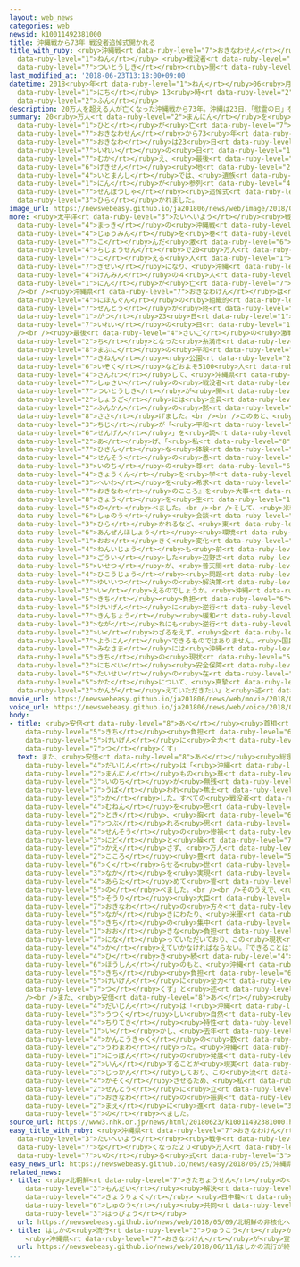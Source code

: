 ```yaml
---
layout: web_news
categories: web
newsid: k10011492381000
title: 沖縄戦から73年 戦没者追悼式開かれる
title_with_ruby: <ruby>沖縄戦<rt data-ruby-level="7">おきなわせん</rt></ruby>から73<ruby>年<rt
  data-ruby-level="1">ねん</rt></ruby> <ruby>戦没者<rt data-ruby-level="7">せんぼつしゃ</rt></ruby><ruby>追悼式<rt
  data-ruby-level="7">ついとうしき</rt></ruby><ruby>開<rt data-ruby-level="3">ひら</rt></ruby>かれる
last_modified_at: '2018-06-23T13:18:00+09:00'
datetime: 2018<ruby>年<rt data-ruby-level="1">ねん</rt></ruby>06<ruby>月<rt data-ruby-level="1">がつ</rt></ruby>23<ruby>日<rt
  data-ruby-level="1">にち</rt></ruby> 13<ruby>時<rt data-ruby-level="2">じ</rt></ruby>18<ruby>分<rt
  data-ruby-level="2">ふん</rt></ruby>
description: 20万人を超える人が亡くなった沖縄戦から73年。沖縄は23日、「慰霊の日」を迎え、最後の激戦地となった糸満市では、遺族などおよそ5100人が参列して、戦没者追悼式が開かれました。
summary: 20<ruby>万人<rt data-ruby-level="2">まんにん</rt></ruby>を<ruby>超<rt data-ruby-level="7">こ</rt></ruby>える<ruby>人<rt
  data-ruby-level="1">ひと</rt></ruby>が<ruby>亡<rt data-ruby-level="7">な</rt></ruby>くなった<ruby>沖縄戦<rt
  data-ruby-level="7">おきなわせん</rt></ruby>から73<ruby>年<rt data-ruby-level="1">ねん</rt></ruby>。<ruby>沖縄<rt
  data-ruby-level="7">おきなわ</rt></ruby>は23<ruby>日<rt data-ruby-level="1">にち</rt></ruby>、「<ruby>慰霊<rt
  data-ruby-level="7">いれい</rt></ruby>の<ruby>日<rt data-ruby-level="1">ひ</rt></ruby>」を<ruby>迎<rt
  data-ruby-level="7">むか</rt></ruby>え、<ruby>最後<rt data-ruby-level="4">さいご</rt></ruby>の<ruby>激戦<rt
  data-ruby-level="6">げきせん</rt></ruby><ruby>地<rt data-ruby-level="2">ち</rt></ruby>となった<ruby>糸満市<rt
  data-ruby-level="4">いとまんし</rt></ruby>では、<ruby>遺族<rt data-ruby-level="6">いぞく</rt></ruby>などおよそ5100<ruby>人<rt
  data-ruby-level="1">にん</rt></ruby>が<ruby>参列<rt data-ruby-level="4">さんれつ</rt></ruby>して、<ruby>戦没者<rt
  data-ruby-level="7">せんぼつしゃ</rt></ruby><ruby>追悼式<rt data-ruby-level="7">ついとうしき</rt></ruby>が<ruby>開<rt
  data-ruby-level="3">ひら</rt></ruby>かれました。
image_url: https://newswebeasy.github.io/ja201806/news/web/image/2018/06/23/K10011492381_1806231219_1806231220_01_03.jpg
more: <ruby>太平洋<rt data-ruby-level="3">たいへいよう</rt></ruby><ruby>戦争<rt data-ruby-level="4">せんそう</rt></ruby><ruby>末期<rt
  data-ruby-level="4">まっき</rt></ruby>の<ruby>沖縄戦<rt data-ruby-level="7">おきなわせん</rt></ruby>では、<ruby>住民<rt
  data-ruby-level="4">じゅうみん</rt></ruby>を<ruby>巻<rt data-ruby-level="7">ま</rt></ruby>き<ruby>込<rt
  data-ruby-level="7">こ</rt></ruby>んだ<ruby>激<rt data-ruby-level="6">はげ</rt></ruby>しい<ruby>地上戦<rt
  data-ruby-level="4">ちじょうせん</rt></ruby>で20<ruby>万人<rt data-ruby-level="2">まんにん</rt></ruby>を<ruby>超<rt
  data-ruby-level="7">こ</rt></ruby>える<ruby>人<rt data-ruby-level="1">ひと</rt></ruby>が<ruby>犠牲<rt
  data-ruby-level="7">ぎせい</rt></ruby>になり、<ruby>沖縄<rt data-ruby-level="7">おきなわ</rt></ruby><ruby>県民<rt
  data-ruby-level="4">けんみん</rt></ruby>の４<ruby>人<rt data-ruby-level="1">にん</rt></ruby>に１<ruby>人<rt
  data-ruby-level="1">にん</rt></ruby>が<ruby>亡<rt data-ruby-level="7">な</rt></ruby>くなりました。<br
  /><br /><ruby>沖縄県<rt data-ruby-level="7">おきなわけん</rt></ruby>は<ruby>旧<rt data-ruby-level="5">きゅう</rt></ruby><ruby>日本軍<rt
  data-ruby-level="4">にほんぐん</rt></ruby>の<ruby>組織的<rt data-ruby-level="5">そしきてき</rt></ruby>な<ruby>戦闘<rt
  data-ruby-level="7">せんとう</rt></ruby>が<ruby>終<rt data-ruby-level="3">お</rt></ruby>わったとされる６<ruby>月<rt
  data-ruby-level="1">がつ</rt></ruby>23<ruby>日<rt data-ruby-level="1">にち</rt></ruby>を「<ruby>慰霊<rt
  data-ruby-level="7">いれい</rt></ruby>の<ruby>日<rt data-ruby-level="1">ひ</rt></ruby>」としています。<br
  /><br /><ruby>最後<rt data-ruby-level="4">さいご</rt></ruby>の<ruby>激戦<rt data-ruby-level="6">げきせん</rt></ruby><ruby>地<rt
  data-ruby-level="2">ち</rt></ruby>となった<ruby>糸満市<rt data-ruby-level="4">いとまんし</rt></ruby><ruby>摩文仁<rt
  data-ruby-level="8">まぶに</rt></ruby>の<ruby>平和<rt data-ruby-level="3">へいわ</rt></ruby><ruby>祈念<rt
  data-ruby-level="7">きねん</rt></ruby><ruby>公園<rt data-ruby-level="2">こうえん</rt></ruby>では、<ruby>遺族<rt
  data-ruby-level="6">いぞく</rt></ruby>などおよそ5100<ruby>人<rt data-ruby-level="1">にん</rt></ruby>が<ruby>参列<rt
  data-ruby-level="4">さんれつ</rt></ruby>して、<ruby>沖縄県<rt data-ruby-level="7">おきなわけん</rt></ruby><ruby>主催<rt
  data-ruby-level="7">しゅさい</rt></ruby>の<ruby>戦没者<rt data-ruby-level="7">せんぼつしゃ</rt></ruby><ruby>追悼式<rt
  data-ruby-level="7">ついとうしき</rt></ruby>が<ruby>開<rt data-ruby-level="3">ひら</rt></ruby>かれ、<ruby>正午<rt
  data-ruby-level="2">しょうご</rt></ruby>には<ruby>全員<rt data-ruby-level="3">ぜんいん</rt></ruby>で１<ruby>分間<rt
  data-ruby-level="2">ふんかん</rt></ruby>の<ruby>黙<rt data-ruby-level="7">もく</rt></ruby>とうを<ruby>捧<rt
  data-ruby-level="8">ささ</rt></ruby>げました。<br /><br />このあと、<ruby>翁長<rt data-ruby-level="8">おきなが</rt></ruby><ruby>知事<rt
  data-ruby-level="3">ちじ</rt></ruby>が「<ruby>平和<rt data-ruby-level="3">へいわ</rt></ruby><ruby>宣言<rt
  data-ruby-level="6">せんげん</rt></ruby>」を<ruby>読<rt data-ruby-level="2">よ</rt></ruby>み<ruby>上<rt
  data-ruby-level="2">あ</rt></ruby>げ、「<ruby>私<rt data-ruby-level="8">わたし</rt></ruby>たちは、この<ruby>悲惨<rt
  data-ruby-level="7">ひさん</rt></ruby>な<ruby>体験<rt data-ruby-level="4">たいけん</rt></ruby>から、<ruby>戦争<rt
  data-ruby-level="4">せんそう</rt></ruby>の<ruby>愚<rt data-ruby-level="7">おろ</rt></ruby>かさ、<ruby>命<rt
  data-ruby-level="3">いのち</rt></ruby>の<ruby>尊<rt data-ruby-level="6">とうと</rt></ruby>さという<ruby>教訓<rt
  data-ruby-level="4">きょうくん</rt></ruby>を<ruby>学<rt data-ruby-level="1">まな</rt></ruby>び、<ruby>平和<rt
  data-ruby-level="3">へいわ</rt></ruby>を<ruby>希求<rt data-ruby-level="4">ききゅう</rt></ruby>する『<ruby>沖縄<rt
  data-ruby-level="7">おきなわ</rt></ruby>のこころ』を<ruby>大事<rt data-ruby-level="3">だいじ</rt></ruby>に<ruby>今日<rt
  data-ruby-level="8">きょう</rt></ruby>を<ruby>生<rt data-ruby-level="1">い</rt></ruby>きています」と<ruby>述<rt
  data-ruby-level="5">の</rt></ruby>べました。<br /><br />そして、<ruby>米朝<rt data-ruby-level="2">べいちょう</rt></ruby><ruby>首脳<rt
  data-ruby-level="6">しゅのう</rt></ruby><ruby>会談<rt data-ruby-level="3">かいだん</rt></ruby>が<ruby>開<rt
  data-ruby-level="3">ひら</rt></ruby>かれるなど、<ruby>東<rt data-ruby-level="2">ひがし</rt></ruby>アジアをめぐる<ruby>安全保障<rt
  data-ruby-level="6">あんぜんほしょう</rt></ruby><ruby>環境<rt data-ruby-level="7">かんきょう</rt></ruby>は<ruby>大<rt
  data-ruby-level="1">おお</rt></ruby>きく<ruby>変化<rt data-ruby-level="4">へんか</rt></ruby>しているとしたうえで、「20<ruby>年以上<rt
  data-ruby-level="4">ねんいじょう</rt></ruby>も<ruby>前<rt data-ruby-level="2">まえ</rt></ruby>に<ruby>合意<rt
  data-ruby-level="3">ごうい</rt></ruby>した<ruby>辺野古<rt data-ruby-level="8">へのこ</rt></ruby>への<ruby>移設<rt
  data-ruby-level="5">いせつ</rt></ruby>が、<ruby>普天間<rt data-ruby-level="7">ふてんま</rt></ruby><ruby>飛行場<rt
  data-ruby-level="4">ひこうじょう</rt></ruby><ruby>問題<rt data-ruby-level="3">もんだい</rt></ruby>の<ruby>唯一<rt
  data-ruby-level="7">ゆいいつ</rt></ruby>の<ruby>解決策<rt data-ruby-level="6">かいけつさく</rt></ruby>と<ruby>言<rt
  data-ruby-level="2">い</rt></ruby>えるのでしょうか。<ruby>沖縄<rt data-ruby-level="7">おきなわ</rt></ruby>の<ruby>基地<rt
  data-ruby-level="5">きち</rt></ruby><ruby>負担<rt data-ruby-level="6">ふたん</rt></ruby><ruby>軽減<rt
  data-ruby-level="5">けいげん</rt></ruby>に<ruby>逆行<rt data-ruby-level="5">ぎゃっこう</rt></ruby>しているばかりではなく、アジアの<ruby>緊張<rt
  data-ruby-level="7">きんちょう</rt></ruby><ruby>緩和<rt data-ruby-level="7">かんわ</rt></ruby>の<ruby>流<rt
  data-ruby-level="3">なが</rt></ruby>れにも<ruby>逆行<rt data-ruby-level="5">ぎゃっこう</rt></ruby>していると<ruby>言<rt
  data-ruby-level="2">い</rt></ruby>わざるをえず、<ruby>全<rt data-ruby-level="3">まった</rt></ruby>く<ruby>容認<rt
  data-ruby-level="7">ようにん</rt></ruby>できるものではありません。<ruby>国民<rt data-ruby-level="4">こくみん</rt></ruby>の<ruby>皆様<rt
  data-ruby-level="7">みなさま</rt></ruby>には<ruby>沖縄<rt data-ruby-level="7">おきなわ</rt></ruby>の<ruby>基地<rt
  data-ruby-level="5">きち</rt></ruby>の<ruby>現状<rt data-ruby-level="5">げんじょう</rt></ruby>や<ruby>日米<rt
  data-ruby-level="2">にちべい</rt></ruby><ruby>安全保障<rt data-ruby-level="6">あんぜんほしょう</rt></ruby><ruby>体制<rt
  data-ruby-level="5">たいせい</rt></ruby>の<ruby>在<rt data-ruby-level="5">あ</rt></ruby>り<ruby>方<rt
  data-ruby-level="5">かた</rt></ruby>について、<ruby>真摯<rt data-ruby-level="7">しんし</rt></ruby>（しんし）に<ruby>考<rt
  data-ruby-level="2">かんが</rt></ruby>えていただきたい」と<ruby>述<rt data-ruby-level="5">の</rt></ruby>べました。
movie_url: https://newswebeasy.github.io/ja201806/news/web/movie/2018/06/23/k10011492381_201806232012_201806232013.mp4
voice_url: https://newswebeasy.github.io/ja201806/news/web/voice/2018/06/23/k10011492381_201806232012_201806232013.mp3
body:
- title: <ruby>安倍<rt data-ruby-level="8">あべ</rt></ruby><ruby>首相<rt data-ruby-level="7">しゅしょう</rt></ruby>「<ruby>基地<rt
    data-ruby-level="5">きち</rt></ruby><ruby>負担<rt data-ruby-level="6">ふたん</rt></ruby><ruby>軽減<rt
    data-ruby-level="5">けいげん</rt></ruby>に<ruby>全力<rt data-ruby-level="3">ぜんりょく</rt></ruby><ruby>尽<rt
    data-ruby-level="7">つ</rt></ruby>くす」
  text: また、<ruby>安倍<rt data-ruby-level="8">あべ</rt></ruby><ruby>総理<rt data-ruby-level="5">そうり</rt></ruby><ruby>大臣<rt
    data-ruby-level="4">だいじん</rt></ruby>は「<ruby>沖縄<rt data-ruby-level="7">おきなわ</rt></ruby>は20<ruby>万人<rt
    data-ruby-level="2">まんにん</rt></ruby>もの<ruby>尊<rt data-ruby-level="6">とうと</rt></ruby>い<ruby>命<rt
    data-ruby-level="3">いのち</rt></ruby>が<ruby>無残<rt data-ruby-level="4">むざん</rt></ruby>に<ruby>奪<rt
    data-ruby-level="7">うば</rt></ruby>われ<ruby>焦土<rt data-ruby-level="7">しょうど</rt></ruby>と<ruby>化<rt
    data-ruby-level="3">か</rt></ruby>した。すべての<ruby>戦没者<rt data-ruby-level="7">せんぼつしゃ</rt></ruby>の<ruby>無念<rt
    data-ruby-level="4">むねん</rt></ruby>を<ruby>思<rt data-ruby-level="2">おも</rt></ruby>う<ruby>時<rt
    data-ruby-level="2">とき</rt></ruby>、<ruby>胸<rt data-ruby-level="6">むね</rt></ruby>の<ruby>潰<rt
    data-ruby-level="7">つぶ</rt></ruby>れる<ruby>思<rt data-ruby-level="2">おも</rt></ruby>いだ。<ruby>戦争<rt
    data-ruby-level="4">せんそう</rt></ruby>の<ruby>惨禍<rt data-ruby-level="7">さんか</rt></ruby>を<ruby>二度<rt
    data-ruby-level="3">にど</rt></ruby>と<ruby>繰<rt data-ruby-level="7">く</rt></ruby>り<ruby>返<rt
    data-ruby-level="7">かえ</rt></ruby>さず、<ruby>万人<rt data-ruby-level="2">まんにん</rt></ruby>が<ruby>心<rt
    data-ruby-level="2">こころ</rt></ruby><ruby>豊<rt data-ruby-level="5">ゆた</rt></ruby>かに<ruby>暮<rt
    data-ruby-level="6">く</rt></ruby>らせる<ruby>世<rt data-ruby-level="3">よ</rt></ruby>の<ruby>中<rt
    data-ruby-level="3">なか</rt></ruby>を<ruby>実現<rt data-ruby-level="5">じつげん</rt></ruby>すると<ruby>改<rt
    data-ruby-level="4">あらた</rt></ruby>めて<ruby>誓<rt data-ruby-level="7">ちか</rt></ruby>う」と<ruby>述<rt
    data-ruby-level="5">の</rt></ruby>べました。<br /><br />そのうえで、<ruby>安倍<rt data-ruby-level="8">あべ</rt></ruby><ruby>総理<rt
    data-ruby-level="5">そうり</rt></ruby><ruby>大臣<rt data-ruby-level="4">だいじん</rt></ruby>は「<ruby>沖縄<rt
    data-ruby-level="7">おきなわ</rt></ruby>の<ruby>方々<rt data-ruby-level="2">かたがた</rt></ruby>には<ruby>永<rt
    data-ruby-level="5">なが</rt></ruby>きにわたり、<ruby>米軍<rt data-ruby-level="4">べいぐん</rt></ruby><ruby>基地<rt
    data-ruby-level="5">きち</rt></ruby>の<ruby>集中<rt data-ruby-level="3">しゅうちゅう</rt></ruby>による<ruby>大<rt
    data-ruby-level="1">おお</rt></ruby>きな<ruby>負担<rt data-ruby-level="6">ふたん</rt></ruby>を<ruby>担<rt
    data-ruby-level="7">にな</rt></ruby>っていただいており、この<ruby>現状<rt data-ruby-level="5">げんじょう</rt></ruby>は<ruby>変<rt
    data-ruby-level="4">か</rt></ruby>えていかなければならない。『できることはすべて<ruby>行<rt data-ruby-level="2">おこな</rt></ruby>う』。<ruby>引<rt
    data-ruby-level="4">ひ</rt></ruby>き<ruby>続<rt data-ruby-level="4">つづ</rt></ruby>きこの<ruby>方針<rt
    data-ruby-level="6">ほうしん</rt></ruby>のもと、<ruby>沖縄<rt data-ruby-level="7">おきなわ</rt></ruby>の<ruby>基地<rt
    data-ruby-level="5">きち</rt></ruby><ruby>負担<rt data-ruby-level="6">ふたん</rt></ruby><ruby>軽減<rt
    data-ruby-level="5">けいげん</rt></ruby>に<ruby>全力<rt data-ruby-level="3">ぜんりょく</rt></ruby>を<ruby>尽<rt
    data-ruby-level="7">つ</rt></ruby>くす」と<ruby>述<rt data-ruby-level="5">の</rt></ruby>べました。<br
    /><br />また、<ruby>安倍<rt data-ruby-level="8">あべ</rt></ruby><ruby>総理<rt data-ruby-level="5">そうり</rt></ruby><ruby>大臣<rt
    data-ruby-level="4">だいじん</rt></ruby>は「<ruby>沖縄<rt data-ruby-level="7">おきなわ</rt></ruby>は<ruby>美<rt
    data-ruby-level="3">うつく</rt></ruby>しい<ruby>自然<rt data-ruby-level="4">しぜん</rt></ruby>や<ruby>地理的<rt
    data-ruby-level="4">ちりてき</rt></ruby><ruby>特性<rt data-ruby-level="5">とくせい</rt></ruby>を<ruby>生<rt
    data-ruby-level="1">い</rt></ruby>かし、<ruby>去年<rt data-ruby-level="3">きょねん</rt></ruby>の<ruby>観光客<rt
    data-ruby-level="4">かんこうきゃく</rt></ruby>の<ruby>数<rt data-ruby-level="2">かず</rt></ruby>はハワイを<ruby>上回<rt
    data-ruby-level="2">うわまわ</rt></ruby>った。<ruby>沖縄<rt data-ruby-level="7">おきなわ</rt></ruby>が<ruby>日本<rt
    data-ruby-level="1">にっぽん</rt></ruby>の<ruby>発展<rt data-ruby-level="6">はってん</rt></ruby>をけん<ruby>引<rt
    data-ruby-level="2">いん</rt></ruby>することが<ruby>現実<rt data-ruby-level="5">げんじつ</rt></ruby>のものになってきたと<ruby>実感<rt
    data-ruby-level="3">じっかん</rt></ruby>しており、この<ruby>流<rt data-ruby-level="3">なが</rt></ruby>れをさらに<ruby>加速<rt
    data-ruby-level="4">かそく</rt></ruby>させるため、<ruby>私<rt data-ruby-level="8">わたし</rt></ruby>が<ruby>先頭<rt
    data-ruby-level="2">せんとう</rt></ruby>に<ruby>立<rt data-ruby-level="1">た</rt></ruby>って<ruby>沖縄<rt
    data-ruby-level="7">おきなわ</rt></ruby>の<ruby>振興<rt data-ruby-level="7">しんこう</rt></ruby>を<ruby>前<rt
    data-ruby-level="2">まえ</rt></ruby>に<ruby>進<rt data-ruby-level="3">すす</rt></ruby>める」と<ruby>述<rt
    data-ruby-level="5">の</rt></ruby>べました。
source_url: https://www3.nhk.or.jp/news/html/20180623/k10011492381000.html
easy_title_with_ruby: <ruby>沖縄県<rt data-ruby-level="7">おきなわけん</rt></ruby> <ruby>太平洋<rt
  data-ruby-level="3">たいへいよう</rt></ruby><ruby>戦争<rt data-ruby-level="4">せんそう</rt></ruby>で<ruby>亡<rt
  data-ruby-level="7">な</rt></ruby>くなった２０<ruby>万人<rt data-ruby-level="2">まんにん</rt></ruby>のために<ruby>祈<rt
  data-ruby-level="7">いの</rt></ruby>る<ruby>式<rt data-ruby-level="3">しき</rt></ruby>
easy_news_url: https://newswebeasy.github.io/news/easy/2018/06/25/沖縄県-太平洋戦争で亡くなった20万人のために祈る式
related_news:
- title: <ruby>北朝鮮<rt data-ruby-level="7">きたちょうせん</rt></ruby>の<ruby>非核化<rt data-ruby-level="7">ひかくか</rt></ruby>へ<ruby>問題<rt
    data-ruby-level="3">もんだい</rt></ruby><ruby>解決<rt data-ruby-level="5">かいけつ</rt></ruby>に<ruby>協力<rt
    data-ruby-level="4">きょうりょく</rt></ruby> <ruby>日中韓<rt data-ruby-level="7">にっちゅうかん</rt></ruby><ruby>首脳<rt
    data-ruby-level="6">しゅのう</rt></ruby><ruby>共同<rt data-ruby-level="4">きょうどう</rt></ruby><ruby>発表<rt
    data-ruby-level="3">はっぴょう</rt></ruby>
  url: https://newswebeasy.github.io/news/web/2018/05/09/北朝鮮の非核化へ問題解決に協力-日中韓首脳共同発表
- title: はしかの<ruby>流行<rt data-ruby-level="3">りゅうこう</rt></ruby>が<ruby>終息<rt data-ruby-level="3">しゅうそく</rt></ruby>
    <ruby>沖縄県<rt data-ruby-level="7">おきなわけん</rt></ruby>が<ruby>宣言<rt data-ruby-level="6">せんげん</rt></ruby>
  url: https://newswebeasy.github.io/news/web/2018/06/11/はしかの流行が終息-沖縄県が宣言
...
```

